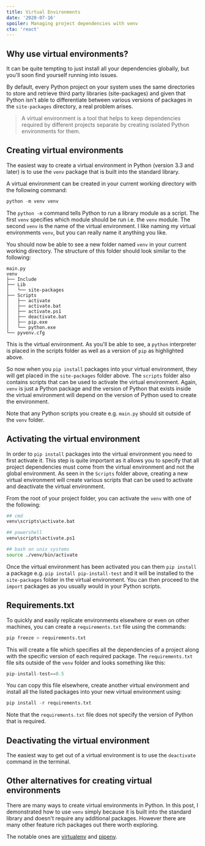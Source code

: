 ```yaml
---
title: Virtual Environments
date: '2020-07-16'
spoiler: Managing project dependencies with venv
cta: 'react'
---
```


## Why use virtual environments?

It can be quite tempting to just install all your dependencies globally, but you'll soon find yourself running into issues.

By default, every Python project on your system uses the same directories to store and retrieve third party libraries (site-packages) and given that Python isn't able to differentiate between various versions of packages in the `site-packages` directory, a real problem arises.

> A virtual environment is a tool that helps to keep dependencies required by different projects separate by creating isolated Python environments for them.

## Creating virtual environments

The easiest way to create a virtual environment in Python (version 3.3 and later) is to use the `venv` package that is built into the standard library. 

A virtual environment can be created in your current working directory with the following command:

```py
python -m venv venv
```

The `python -m` command tells Python to run a library module as a script. The first `venv` specifies which module should be run i.e. the `venv` module. The second `venv` is the name of the virtual environment. I like naming my virtual environments `venv`, but you can really name it anything you like.

You should now be able to see a new folder named `venv` in your current working directory.  The structure of this folder should look similar to the following:

```bash{11-12}
main.py
venv
├── Include
├── Lib
│   └── site-packages
├── Scripts
│   ├── activate
│   ├── activate.bat
│   ├── activate.ps1
│   ├── deactivate.bat
│   ├── pip.exe
│   └── python.exe
└── pyvenv.cfg
```

This is the virtual environment. As you'll be able to see, a `python` interpreter is placed in the scripts folder as well as a version of `pip` as highlighted above. 

So now when you `pip install` packages into your virtual environment, they will get placed in the `site-packages` folder above. The `scripts` folder also contains scripts that can be used to activate the virtual environment. Again, `venv` is just a Python package and the version of Python that exists inside the virtual environment will depend on the version of Python used to create the environment.

Note that any Python scripts you create e.g. `main.py` should sit  outside of the `venv` folder.

## Activating the virtual environment

In order to `pip install` packages into the virtual environment you need to first activate it. This step is quite important as it allows you to specify that all project dependencies must come from the virtual environment and not the global environment. As seen in the `Scripts` folder above, creating a new virtual environment will create various scripts that can be used to activate and deactivate the virtual environment. 

From the root of your project folder, you can activate the `venv` with one of the following:

```bash
## cmd
venv\scripts\activate.bat

## powershell
venv\scripts\activate.ps1

## bash on unix systems
source ./venv/bin/activate
```

Once the virtual environment has been activated you can them `pip install` a package e.g. `pip install pip-install-test` and it will be installed to the `site-packages` folder in the virtual environment. You can then proceed to the `import` packages as you usually would in your Python scripts.

## Requirements.txt

To quickly and easily replicate environments elsewhere or even on other machines, you can create a `requirements.txt` file using the commands:

```python
pip freeze > requirements.txt
```

This will create a file which specifies all the dependencies of a project along with the specific version of each required package. The `requirements.txt` file sits outside of the `venv` folder and looks something like this:

```python
pip-install-test==0.5
```

You can copy this file elsewhere, create another virtual environment and install all the listed packages into your new virtual environment using: 

```python
pip install -r requirements.txt
```

Note that the `requirements.txt` file does not specify the version of Python that is required.

## Deactivating the virtual environment

The easiest way to get out of a virtual environment is to use the `deactivate` command in the terminal. 

## Other alternatives for creating virtual environments

There are many ways to create virtual environments in Python. In this post, I demonstrated how to use `venv` simply because it is built into the standard library and doesn't require any additional packages. However there are many other feature rich packages out there worth exploring.

The notable ones are [virtualenv](https://pypi.org/project/virtualenv/) and [pipenv](https://pypi.org/project/pipenv/). 